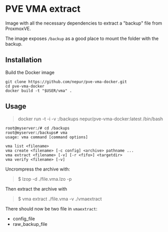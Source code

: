 # PVE VMA extract

Image with all the necessary dependencies to extract a "backup" file from ProxmoxVE.

The image exposes `/backup` as a good place to mount the folder with the backup.

## Installation

Build the Docker image

```
git clone https://github.com/nepur/pve-vma-docker.git
cd pve-vma-docker
docker build -t "$USER/vma" .
```

## Usage

> docker run -t -i -v <BACKUPS DIRECTORY>:/backups nepur/pve-vma-docker:latest /bin/bash

```
root@myserver:/# cd /backups
root@myserver:/backups# vma
usage: vma command [command options]

vma list <filename>
vma create <filename> [-c config] <archive> pathname ...
vma extract <filename> [-v] [-r <fifo>] <targetdir>
vma verify <filename> [-v]
```

Uncrompress the archive with:

> $ lzop -d ./file.vma.lzo -p

Then extract the archive with 

> $ vma extract ./file.vma -v ./vmaextract

There should now be two file in `vmaextract`:

- config_file
- raw_backup_file
